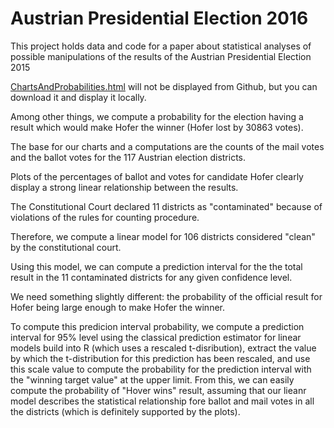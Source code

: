 # Austrian Presidential Election 2016

This project holds data and code for a paper about statistical analyses 
of possible manipulations of the results of the Austrian Presidential Election 2015

[ChartsAndProbabilities.html](ChartsAndProbabilities.html) 
will not be displayed from Github, but you can download it and
display it locally.

Among other things, we compute a probability
for the election having a result which would make Hofer the winner
(Hofer lost by 30863 votes).

The base for our charts and a computations are the counts of the
mail votes and the ballot votes for the 117 Austrian election districts.

Plots of the percentages of ballot and votes for candidate Hofer 
clearly display a strong linear relationship
between the results.

The Constitutional Court declared 11 districts as "contaminated"
because of violations of the rules for counting procedure.

Therefore, we compute a linear model for 106 districts considered "clean"
by the constitutional court.

Using this model, we can compute a prediction interval for the the total
result in the 11 contaminated districts for any given confidence level.

We need something slightly different: the probability of the official result
for Hofer being large enough to make Hofer the winner. 

To compute this predicion interval probability,
we compute a prediction interval for 95% level using
the classical prediction estimator for linear models build into R
(which uses a rescaled t-disribution),
extract the value by which the t-distribution for this prediction has been rescaled,
and use this scale value to compute the probability for the prediction interval with
the "winning target value" at the upper limit. From this, we can easily compute
the probability of "Hover wins" result, assuming that our lieanr model describes
the statistical relationship fore ballot and mail votes in all the districts
(which is definitely supported by the plots).



